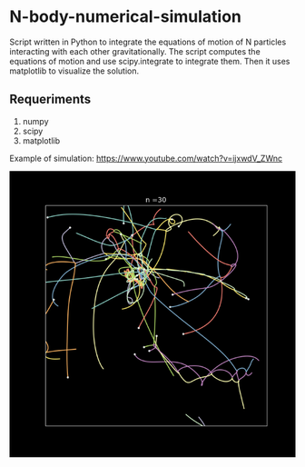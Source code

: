 # N-body-numerical-simulation

Script written in Python to integrate the equations of motion of N particles interacting with each other gravitationally.
The script computes the equations of motion and use scipy.integrate to integrate them.
Then it uses matplotlib to visualize the solution.

## Requeriments

1. numpy
2. scipy
3. matplotlib


Example of simulation:
https://www.youtube.com/watch?v=ijxwdV_ZWnc

![N|Solid](/image.png)

